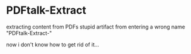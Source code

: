 # PDFtalk-Extract
extracting content from PDFs
stupid artifact from entering a wrong name "PDFtalk-Extract-"

now i don't know how to get rid of it...
